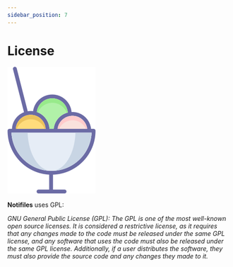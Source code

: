 ```yaml
---
sidebar_position: 7
---
```


# License



![logo](/img/icon_xs.svg)

**Notifiles** uses GPL:

*GNU General Public License (GPL): The GPL is one of the most well-known open source licenses. It is considered a restrictive license, as it requires that any changes made to the code must be released under the same GPL license, and any software that uses the code must also be released under the same GPL license. Additionally, if a user distributes the software, they must also provide the source code and any changes they made to it.*